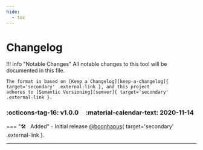 ```yaml
---
hide:
  - toc
---
```


# Changelog

!!! info "Notable Changes"
    All notable changes to this tool will be documented in this file.

    The format is based on [Keep a Changelog][keep-a-changelog]{ target='secondary' .external-link }, and this project
    adheres to [Semantic Versioning][semver]{ target='secondary' .external-link }.

### :octicons-tag-16: v1.0.0 &nbsp; &nbsp; :material-calendar-text: 2020-11-14
=== ":hammer_and_wrench: &nbsp; Added"
    - Initial release [@boonhapus][contrib-boonhapus]{ target='secondary' .external-link }.

---

[keep-a-changelog]: https://keepachangelog.com/en/1.0.0/
[semver]: https://semver.org/spec/v2.0.0.html
[contrib-boonhapus]: https://github.com/boonhapus
